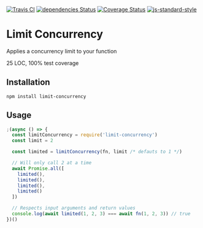 [![Travis CI](https://travis-ci.org/alanclarke/limit-concurrency.svg?branch=master)](https://travis-ci.org/alanclarke/limit-concurrency)
[![dependencies Status](https://david-dm.org/alanclarke/limit-concurrency/status.svg)](https://david-dm.org/alanclarke/limit-concurrency)
[![Coverage Status](https://coveralls.io/repos/github/alanclarke/limit-concurrency/badge.svg?branch=master)](https://coveralls.io/github/alanclarke/limit-concurrency?branch=master)
[![js-standard-style](https://img.shields.io/badge/code%20style-standard-brightgreen.svg)](http://standardjs.com/)


# Limit Concurrency

Applies a concurrency limit to your function

25 LOC, 100% test coverage


## Installation

`npm install limit-concurrency`

## Usage

```js
;(async () => {
  const limitConcurrency = require('limit-concurrency')
  const limit = 2

  const limited = limitConcurrency(fn, limit /* defauts to 1 */)

  // Will only call 2 at a time
  await Promise.all([
    limited(),
    limited(),
    limited(),
    limited()
  ])

  // Respects input arguments and return values
  console.log(await limited(1, 2, 3) === await fn(1, 2, 3)) // true
})()
```
